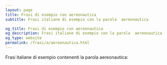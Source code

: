 ```yaml
---
layout: page
title: Frasi di esempio con aereonautica 
subtitle: Frasi italiane di esempio con la parola  aereonautica

og_title: Frasi di esempio con aereonautica 
og_description: Frasi italiane di esempio con la parola  aereonautica
og_type: website
permalink: /frasi/a/aereonautica.html
---
```


Frasi italiane di esempio contenenti la parola aereonautica:


